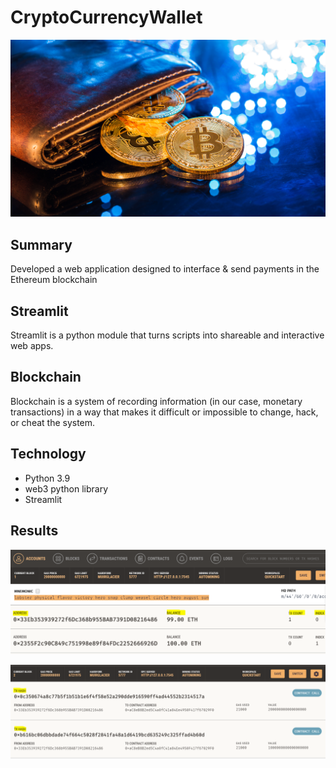 # CryptoCurrencyWallet

![blockchain](https://github.com/jtraboulsi/CryptoCurrencyWallet/blob/main/Images/19-4-challenge-image.jpg)

## Summary
Developed a web application designed to interface &amp; send payments in the Ethereum blockchain

## Streamlit
Streamlit is a python module that turns scripts into shareable and interactive web apps.

## Blockchain
Blockchain is a system of recording information (in our case, monetary transactions) in a way that makes it difficult or impossible to change, hack, or cheat the system.

## Technology
- Python 3.9 
- web3 python library    
- Streamlit     

## Results

![blockchain](https://github.com/jtraboulsi/CryptoCurrencyWallet/blob/main/Images/Ganache.jpg)

![blockchain](https://github.com/jtraboulsi/CryptoCurrencyWallet/blob/main/Images/transaction_hash_ganache.jpg)
